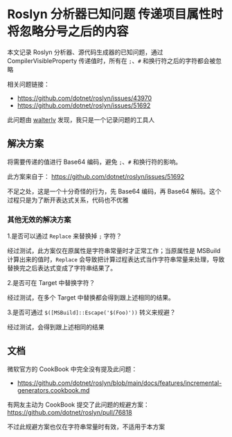 # Roslyn 分析器已知问题 传递项目属性时将忽略分号之后的内容

本文记录 Roslyn 分析器、源代码生成器的已知问题，通过CompilerVisibleProperty 传递值时，所有在 `;`、`#` 和换行符之后的字符都会被忽略

<!--more-->
<!-- 发布 -->
<!-- 博客 -->

相关问题链接：

- <https://github.com/dotnet/roslyn/issues/43970>
- <https://github.com/dotnet/roslyn/issues/51692>

此问题由 [walterlv](https://github.com/walterlv) 发现，我只是一个记录问题的工具人

## 解决方案

将需要传递的值进行 Base64 编码，避免 `;`、`#` 和换行符的影响。

此方案来自于： <https://github.com/dotnet/roslyn/issues/51692>

不足之处，这是一个十分奇怪的行为，先 Base64 编码，再 Base64 解码。这个过程只是为了断开表达式关系，代码也不优雅

### 其他无效的解决方案

1.是否可以通过 `Replace` 来替换掉 `;` 字符？

经过测试，此方案仅在原属性是字符串常量时才正常工作；当原属性是 MSBuild 计算出来的值时，`Replace` 会导致把计算过程表达式当作字符串常量来处理，导致替换完之后表达式变成了字符串结果了。

2.是否可在 Target 中替换字符？

经过测试，在多个 Target 中替换都会得到跟上述相同的结果。

3.是否可通过 `$([MSBuild]::Escape('$(Foo)'))` 转义来规避？

经过测试，会得到跟上述相同的结果

## 文档

微软官方的 CookBook 中完全没有提及此问题：

- <https://github.com/dotnet/roslyn/blob/main/docs/features/incremental-generators.cookbook.md>

有网友主动为 CookBook 提交了此问题的规避方案： <https://github.com/dotnet/roslyn/pull/76818>

不过此规避方案也仅在字符串常量时有效，不适用于本方案